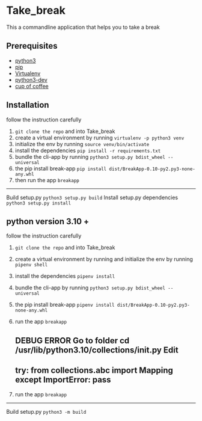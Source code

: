 # Take_break

This a commandline application that helps you to take a break

## Prerequisites

- [python3](https://www.python.org/downloads/)
- [pip](https://pip.pypa.io/en/stable/installing/)
- [Virtualenv](https://virtualenv.pypa.io/en/latest/installation/)
- [python3-dev](https://www.digitalocean.com/community/tutorials/how-to-install-python-3-and-set-up-a-programming-environment-on-an-ubuntu-16-04-server)
- [cup of coffee](https://www.wikihow.com/Make-Instant-Coffee)

## Installation

follow the instruction carefully

1. `git clone the repo` and into Take_break
2. create a virtual environment by running `virtualenv -p python3 venv`
3. initialize the env by running `source venv/bin/activate`
4. install the dependencies `pip install -r requirements.txt`
5. bundle the cli-app by running `python3 setup.py bdist_wheel --universal`
6. the pip install break-app `pip install dist/BreakApp-0.10-py2.py3-none-any.whl`
7. then run the app `breakapp`

---------------------------------------------------------------------------------------
   
Build setup.py `python3 setup.py build`
Install setup.py dependencies `python3 setup.py install`

## python version 3.10 +

follow the instruction carefully


1. `git clone the repo` and into Take_break
2. create a virtual environment by running and initialize the env by running `pipenv shell`
3. install the dependencies `pipenv install`
4. bundle the cli-app by running `python3 setup.py bdist_wheel --universal`
5. the pip install break-app `pipenv install dist/BreakApp-0.10-py2.py3-none-any.whl`
6. run the app `breakapp`
   
   DEBUG ERROR
   Go to folder
   cd /usr/lib/python3.10/collections/__init__.py
   Edit
   --------------------------------------------------------------------
   try:
    from collections.abc import Mapping
   except ImportError:
    pass
   --------------------------------------------------------------------
   
7. run the app `breakapp`

---------------------------------------------------------------------------------------

Build setup.py `python3 -m build`
